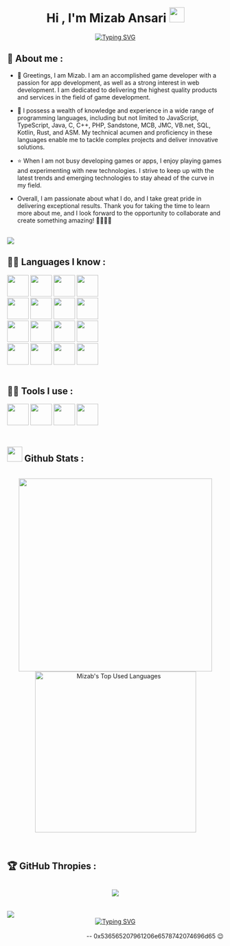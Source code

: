 <h1 align="center"><b>Hi , I'm Mizab Ansari </b><img src="https://media.giphy.com/media/hvRJCLFzcasrR4ia7z/giphy.gif" width="35"></h1>

<p align="center">
  <a href="https://git.io/typing-svg"><img src="https://readme-typing-svg.demolab.com?font=Cascadia+Code&size=24&pause=1000&width=435&lines=Self-taught+Game+Developer;Computer+Science+Student;Active+Thinker+and+Learner;Love+to+try+out+new+things" alt="Typing SVG" /></a>
</p>

<!-- Section -->

## 🙋‍ **About me :**

- 👋 Greetings, I am Mizab. I am an accomplished game developer with a passion for app development, as well as a strong interest in web development. I am dedicated to delivering the highest quality products and services in the field of game development.

- 👀 I possess a wealth of knowledge and experience in a wide range of programming languages, including but not limited to JavaScript, TypeScript, Java, C, C++, PHP, Sandstone, MCB, JMC, VB.net, SQL, Kotlin, Rust, and ASM. My technical acumen and proficiency in these languages enable me to tackle complex projects and deliver innovative solutions.

- ⭐ When I am not busy developing games or apps, I enjoy playing games and experimenting with new technologies. I strive to keep up with the latest trends and emerging technologies to stay ahead of the curve in my field.

- Overall, I am passionate about what I do, and I take great pride in delivering exceptional results. Thank you for taking the time to learn more about me, and I look forward to the opportunity to collaborate and create something amazing! 👨‍💻🚀🎉
<br>
<img src="https://user-images.githubusercontent.com/73097560/115834477-dbab4500-a447-11eb-908a-139a6edaec5c.gif">
<br>

<!-- Section -->

## 🧑‍💻 **Languages I know  :**
               
<img src="https://user-images.githubusercontent.com/67660416/219933600-663d70f0-f518-4e69-9d8c-d0df6f031aab.png" width="50" height="50"/> <img src="https://user-images.githubusercontent.com/67660416/219933934-f295abd3-7a0c-4aaa-9bf9-b41746bd9f1f.png" width="50" height="50"/> <img src="https://user-images.githubusercontent.com/67660416/219933965-0c5d5e1e-566a-4c18-91a2-753a751fef3a.png" width="50" height="50"/> <img src="https://user-images.githubusercontent.com/67660416/219934072-20faa5d7-825d-4483-9035-aa7c70aafba3.png" width="50" height="50"/>
<br>
<img src="https://user-images.githubusercontent.com/67660416/219934110-fc49e338-a0bb-4325-a61c-aca3fecc2f14.png" width="50" height="50"/> <img src="https://cdn-icons-png.flaticon.com/512/8760/8760206.png" width="50" height="50"/> <img src="https://user-images.githubusercontent.com/67660416/219934374-300bb52d-d1da-4770-a9d3-2b336542c391.png" width="50" height="50"/> <img src="https://user-images.githubusercontent.com/67660416/219934480-60fcedb2-5cca-4df8-a0bf-db444a360447.png" width="50" height="50"/>
<br>
<img src="https://user-images.githubusercontent.com/67660416/219934524-35662e49-aa73-4d8a-9e1e-f906377a61c6.png" width="50" height="50"/> <img src="https://user-images.githubusercontent.com/67660416/219934671-95ec9ac6-d37d-4890-bf4c-20a2c9d016e6.png" width="50" height="50"/> <img src="https://user-images.githubusercontent.com/67660416/219934643-68249a17-01b6-456f-a902-2de515039869.png" width="50" height="50"/> <img src="https://sandstone-documentation.vercel.app/img/icons/logo.png" width="50" height="50"/>
<br>
<img src="https://mcbuild.dev/img/logo.png" width="50" height="50"/> <img src="https://minecraft-tutos.com/wp-content/uploads/2020/09/optifine-logo.jpg" width="50" height="50"/> <img src="https://github.com/WingedSeal/jmc/raw/webpage/src/assets/image/jmc_icon192.png?raw=true" width="50" height="50"/> <img src="https://user-images.githubusercontent.com/67660416/219936447-b31ad6d4-073a-4018-b123-3b8cc9fe041f.png" width="50" height="50"/>
<br>
<br>

<!-- Section -->


## 🧑‍💻 **Tools I use  :**
<img src="https://user-images.githubusercontent.com/67660416/219934840-87957501-62c4-4e1e-a3c8-9d4b4b49d6c0.png" width="50" height="50"/> <img src="https://user-images.githubusercontent.com/67660416/219934904-4aa58d63-af87-412d-9af7-2b2774b1d9fa.png" width="50" height="50"/> <img src="https://user-images.githubusercontent.com/67660416/219935019-80a07954-3d67-4e62-9483-9c3f4101042d.png" width="50" height="50"/> <img src="https://user-images.githubusercontent.com/67660416/219935071-39885be6-a8b3-4925-9edb-653ce4e8ab76.png" width="50" height="50"/>
<br>
<br>

<!-- Section -->


## <img src="https://media.giphy.com/media/iY8CRBdQXODJSCERIr/giphy.gif" width="35"><b> Github Stats  :</b>
<br>
<div align="center">
  <a href="https://github.com/Mizab1/">
    <img src="https://github-readme-stats.vercel.app/api?username=Mizab1&include_all_commits=true&count_private=true&show_icons=true&line_height=27&title_color=7A7ADB&icon_color=2234AE&text_color=D3D3D3&bg_color=0,000000,130F40" width="450"/>
    <img src="https://github-readme-stats.vercel.app/api/top-langs/?username=Mizab1&langs_count=8d&show_icons=true&locale=en&layout=compact&line_height=20&title_color=7A7ADB&icon_color=2234AE&text_color=D3D3D3&bg_color=0,000000,130F40" width="375"  alt="Mizab's Top Used Languages"/>
  </a>
</div>
<br><br>

<!-- Section -->

## 🏆 GitHub Thropies  :<br>

<br>
  <div align="center">
    <img src="https://github-profile-trophy.vercel.app/?username=Mizab1&theme=algolia&row=1" />
  </div>
<br>


<!-- Section -->


<br>
<img src="https://user-images.githubusercontent.com/73097560/115834477-dbab4500-a447-11eb-908a-139a6edaec5c.gif">
<br>

<div align="center">
  <a href="https://git.io/typing-svg"><img src="https://readme-typing-svg.demolab.com?font=Fira+Code&size=30&duration=1500&multiline=true&repeat=false&width=1000&height=200&lines=%20A+common+rite+of+passage+for+programmers+is+;spending+hours+debugging+their+code%2C+;only+to+discover+that+a+simple+typo+was+;causing+the+issue.%22+~Mizab+" alt="Typing SVG" /></a>
</div>
<br>
<div align="right">
  -- 0x536565207961206e6578742074696d65 😉
</div>
<!---
Mizab1/Mizab1 is a ✨ special ✨ repository because its `README.md` (this file) appears on your GitHub profile.
You can click the Preview link to take a look at your changes.
--->
